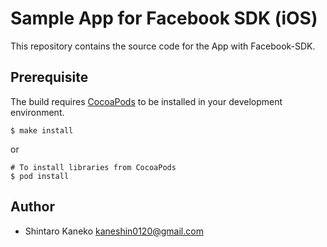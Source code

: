 # Sample App for Facebook SDK (iOS)

This repository contains the source code for the App with Facebook-SDK.


## Prerequisite

The build requires [CocoaPods](https://github.com/cocoapods/cocoapods) to be installed in your development environment.

```
$ make install
```

or

```
# To install libraries from CocoaPods
$ pod install
```


## Author

- Shintaro Kaneko <kaneshin0120@gmail.com>

